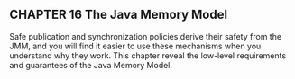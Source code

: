 ## CHAPTER 16 The Java Memory Model

Safe publication and synchronization policies derive their safety from the JMM, and you will find it easier to use these mechanisms when you understand why they work. This chapter reveal the low-level requirements and guarantees of the Java Memory Model.

